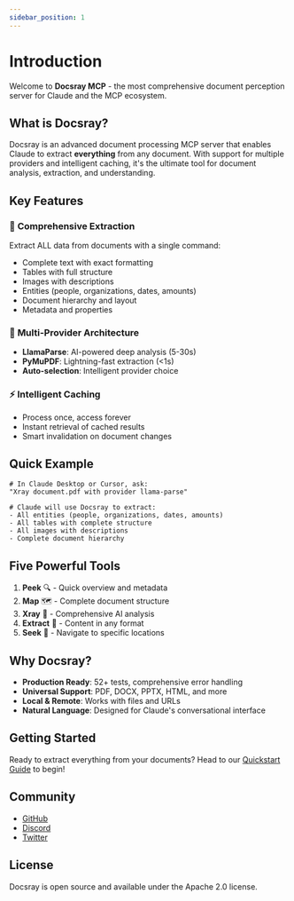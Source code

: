 ```yaml
---
sidebar_position: 1
---
```


# Introduction

Welcome to **Docsray MCP** - the most comprehensive document perception server for Claude and the MCP ecosystem.

## What is Docsray?

Docsray is an advanced document processing MCP server that enables Claude to extract **everything** from any document. With support for multiple providers and intelligent caching, it's the ultimate tool for document analysis, extraction, and understanding.

## Key Features

### 🎯 **Comprehensive Extraction**
Extract ALL data from documents with a single command:
- Complete text with exact formatting
- Tables with full structure
- Images with descriptions
- Entities (people, organizations, dates, amounts)
- Document hierarchy and layout
- Metadata and properties

### 🔄 **Multi-Provider Architecture**
- **LlamaParse**: AI-powered deep analysis (5-30s)
- **PyMuPDF**: Lightning-fast extraction (&lt;1s)
- **Auto-selection**: Intelligent provider choice

### ⚡ **Intelligent Caching**
- Process once, access forever
- Instant retrieval of cached results
- Smart invalidation on document changes

## Quick Example

```text
# In Claude Desktop or Cursor, ask:
"Xray document.pdf with provider llama-parse"

# Claude will use Docsray to extract:
- All entities (people, organizations, dates, amounts)
- All tables with complete structure
- All images with descriptions
- Complete document hierarchy
```

## Five Powerful Tools

1. **Peek** 🔍 - Quick overview and metadata
2. **Map** 🗺️ - Complete document structure
3. **Xray** 🩻 - Comprehensive AI analysis
4. **Extract** 📝 - Content in any format
5. **Seek** 🎯 - Navigate to specific locations

## Why Docsray?

- **Production Ready**: 52+ tests, comprehensive error handling
- **Universal Support**: PDF, DOCX, PPTX, HTML, and more
- **Local & Remote**: Works with files and URLs
- **Natural Language**: Designed for Claude's conversational interface

## Getting Started

Ready to extract everything from your documents? Head to our [Quickstart Guide](./getting-started/quickstart) to begin!

## Community

- [GitHub](https://github.com/docsray/docsray-mcp)
- [Discord](https://discord.gg/docsray)
- [Twitter](https://twitter.com/docsray)

## License

Docsray is open source and available under the Apache 2.0 license.